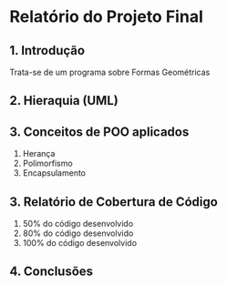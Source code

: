 # Relatório do Projeto Final

## 1. Introdução

Trata-se de um programa sobre Formas Geométricas



## 2. Hieraquia (UML)


## 3. Conceitos de POO aplicados
   1. Herança
   2. Polimorfismo
   3. Encapsulamento
## 3. Relatório de Cobertura de Código
   1. 50% do código desenvolvido
   2. 80% do código desenvolvido
   3. 100% do código desenvolvido
## 4. Conclusões